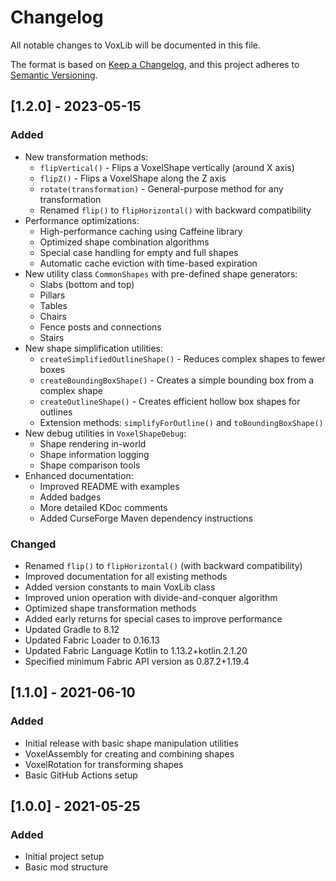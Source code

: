# Changelog

All notable changes to VoxLib will be documented in this file.

The format is based on [Keep a Changelog](https://keepachangelog.com/en/1.0.0/),
and this project adheres to [Semantic Versioning](https://semver.org/spec/v2.0.0.html).

## [1.2.0] - 2023-05-15

### Added

- New transformation methods:
    - `flipVertical()` - Flips a VoxelShape vertically (around X axis)
    - `flipZ()` - Flips a VoxelShape along the Z axis
    - `rotate(transformation)` - General-purpose method for any transformation
    - Renamed `flip()` to `flipHorizontal()` with backward compatibility
- Performance optimizations:
    - High-performance caching using Caffeine library
    - Optimized shape combination algorithms
    - Special case handling for empty and full shapes
    - Automatic cache eviction with time-based expiration
- New utility class `CommonShapes` with pre-defined shape generators:
    - Slabs (bottom and top)
    - Pillars
    - Tables
    - Chairs
    - Fence posts and connections
    - Stairs
- New shape simplification utilities:
    - `createSimplifiedOutlineShape()` - Reduces complex shapes to fewer boxes
    - `createBoundingBoxShape()` - Creates a simple bounding box from a complex shape
    - `createOutlineShape()` - Creates efficient hollow box shapes for outlines
    - Extension methods: `simplifyForOutline()` and `toBoundingBoxShape()`
- New debug utilities in `VoxelShapeDebug`:
    - Shape rendering in-world
    - Shape information logging
    - Shape comparison tools
- Enhanced documentation:
    - Improved README with examples
    - Added badges
    - More detailed KDoc comments
    - Added CurseForge Maven dependency instructions

### Changed

- Renamed `flip()` to `flipHorizontal()` (with backward compatibility)
- Improved documentation for all existing methods
- Added version constants to main VoxLib class
- Improved union operation with divide-and-conquer algorithm
- Optimized shape transformation methods
- Added early returns for special cases to improve performance
- Updated Gradle to 8.12
- Updated Fabric Loader to 0.16.13
- Updated Fabric Language Kotlin to 1.13.2+kotlin.2.1.20
- Specified minimum Fabric API version as 0.87.2+1.19.4

## [1.1.0] - 2021-06-10

### Added

- Initial release with basic shape manipulation utilities
- VoxelAssembly for creating and combining shapes
- VoxelRotation for transforming shapes
- Basic GitHub Actions setup

## [1.0.0] - 2021-05-25

### Added

- Initial project setup
- Basic mod structure
